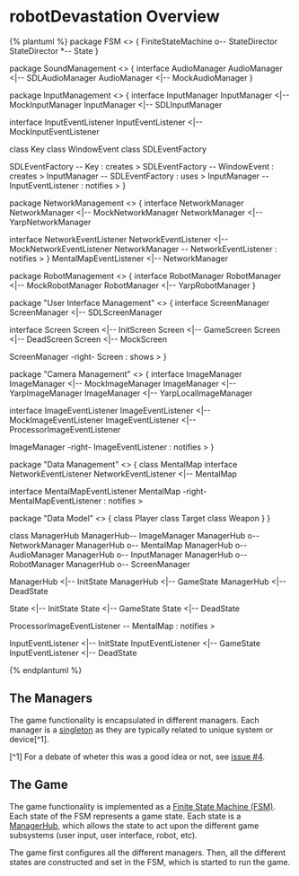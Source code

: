 # robotDevastation Overview

{% plantuml %}
package FSM <<Rectangle>> {
FiniteStateMachine o-- StateDirector
StateDirector *-- State
}

package SoundManagement <<Rectangle>> {
interface AudioManager
AudioManager <|-- SDLAudioManager
AudioManager <|-- MockAudioManager
}

package InputManagement <<Rectangle>> {
interface InputManager 
InputManager <|-- MockInputManager
InputManager <|-- SDLInputManager 

interface InputEventListener
InputEventListener <|-- MockInputEventListener

class Key
class WindowEvent
class SDLEventFactory

SDLEventFactory  -- Key : creates >
SDLEventFactory -- WindowEvent : creates >
InputManager -- SDLEventFactory : uses >
InputManager -- InputEventListener : notifies >
}

package NetworkManagement <<Rectangle>> {
interface NetworkManager
NetworkManager <|-- MockNetworkManager
NetworkManager <|-- YarpNetworkManager

interface NetworkEventListener
NetworkEventListener <|-- MockNetworkEventListener
NetworkManager -- NetworkEventListener : notifies >
}
MentalMapEventListener <|-- NetworkManager


package RobotManagement <<Rectangle>> {
interface RobotManager
RobotManager <|-- MockRobotManager
RobotManager <|-- YarpRobotManager
}

package "User Interface Management" <<Rectangle>> {
interface ScreenManager
ScreenManager <|-- SDLScreenManager

interface Screen
Screen <|-- InitScreen
Screen <|-- GameScreen
Screen <|-- DeadScreen
Screen <|-- MockScreen

ScreenManager -right- Screen : shows >
}

package "Camera Management" <<Rectangle>> {
interface ImageManager
ImageManager <|-- MockImageManager
ImageManager <|-- YarpImageManager
ImageManager <|-- YarpLocalImageManager

interface ImageEventListener
ImageEventListener <|-- MockImageEventListener
ImageEventListener <|-- ProcessorImageEventListener

ImageManager -right- ImageEventListener : notifies >
}

package "Data Management" <<Rectangle>> {
class MentalMap
interface NetworkEventListener
NetworkEventListener <|-- MentalMap

interface MentalMapEventListener
MentalMap -right- MentalMapEventListener : notifies >

package "Data Model" <<Rectangle>> {
class Player
class Target
class Weapon
}
}

class ManagerHub
ManagerHub-- ImageManager
ManagerHub o-- NetworkManager
ManagerHub o-- MentalMap
ManagerHub o-- AudioManager
ManagerHub o-- InputManager
ManagerHub o-- RobotManager
ManagerHub o-- ScreenManager

ManagerHub <|-- InitState
ManagerHub <|-- GameState
ManagerHub <|-- DeadState

State <|-- InitState
State <|-- GameState
State <|-- DeadState

ProcessorImageEventListener -- MentalMap : notifies >

InputEventListener <|-- InitState
InputEventListener <|-- GameState
InputEventListener <|-- DeadState

{% endplantuml %}


## The Managers
The game functionality is encapsulated in different managers. Each manager is a [singleton](https://en.wikipedia.org/wiki/Singleton_pattern) as they are typically related to unique system or device[^1].

[^1] For a debate of wheter this was a good idea or not, see [issue #4](https://github.com/asrob-uc3m/robotDevastation/issues/4).

## The Game
The game functionality is implemented as a [Finite State Machine (FSM)](../game-fsm/README.md). Each state of the FSM represents a game state. Each state is a [ManagerHub](hub-class.md), which allows the state to act upon the different game subsystems (user input, user interface, robot, etc).

The game first configures all the different managers. Then, all the different states are constructed and set in the FSM, which is started to run the game.
